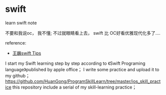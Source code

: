 # swift

learn swift note

不要和我说oc， 我不懂; 不过就眼睛看上去， swift 比 OC好看优雅现代化多了....

reference: 
- [王巍swift Tips](http://swifter.tips/)


I start my Swift learning step by step according to 《Swift Programing language》published by apple office； I write some practice and upload it to my github；https://github.com/HuanGong/ProgramSkillLearn/tree/master/ios_skill_practice
this repository include a serial of my skill-learning practice；
